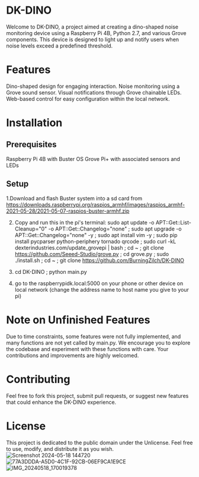# DK-DINO
Welcome to DK-DINO, a project aimed at creating a dino-shaped noise monitoring device using a Raspberry Pi 4B, Python 2.7, and various Grove components. This device is designed to light up and notify users when noise levels exceed a predefined threshold.

# Features
Dino-shaped design for engaging interaction.
Noise monitoring using a Grove sound sensor.
Visual notifications through Grove chainable LEDs.
Web-based control for easy configuration within the local network.

# Installation
## Prerequisites
Raspberry Pi 4B with Buster OS
Grove Pi+ with associated sensors and LEDs
## Setup

1.Download and flash Buster system into a sd card from https://downloads.raspberrypi.org/raspios_armhf/images/raspios_armhf-2021-05-28/2021-05-07-raspios-buster-armhf.zip

2. Copy and run this in the pi's terminal:
   sudo apt update -o APT::Get::List-Cleanup="0" -o APT::Get::Changelog="none" ; sudo apt upgrade -o APT::Get::Changelog="none" -y ; sudo apt install vim -y ; sudo pip install pycparser python-periphery tornado qrcode ; sudo curl -kL dexterindustries.com/update_grovepi | bash ;  cd ~ ; git clone https://github.com/Seeed-Studio/grove.py ; cd grove.py ; sudo ./install.sh ; cd ~ ; git clone https://github.com/BurningZilch/DK-DINO
   
3. cd DK-DINO ; python main.py
   
4. go to the raspberrypidk.local:5000 on your phone or other device on local network (change the address name to host name you give to your pi)

# Note on Unfinished Features
Due to time constraints, some features were not fully implemented, and many functions are not yet called by main.py. We encourage you to explore the codebase and experiment with these functions with care. Your contributions and improvements are highly welcomed.

# Contributing
Feel free to fork this project, submit pull requests, or suggest new features that could enhance the DK-DINO experience.
# License
This project is dedicated to the public domain under the Unlicense. Feel free to use, modify, and distribute it as you wish.
![Screenshot 2024-05-18 144720](https://github.com/BurningZilch/DK-DINO/assets/55424397/9e184c40-e9a8-4270-bd81-55101db472bb)
![77A3DDDA-A5D0-4C1F-92CB-06EF9CA1E9CE](https://github.com/BurningZilch/DK-DINO/assets/55424397/2a92a36d-1388-4a4e-a0dd-d0c7f9b6267a)
![IMG_20240518_170019378](https://github.com/BurningZilch/DK-DINO/assets/55424397/d2fad827-cdc7-43c4-ae99-1ab6d0f69d37)


